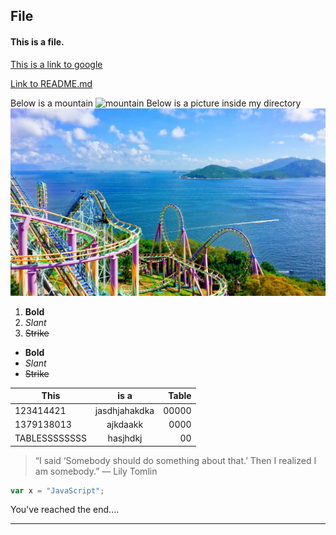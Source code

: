 ## File
#### This is a file.

[This is a link to google](https://www.google.com)

[Link to README.md](https://github.com/JessicaSellers/Challenge-Git-Github-and-Markdown/blob/master/README.md)

Below is a mountain
![mountain](https://encrypted-tbn0.gstatic.com/images?q=tbn:ANd9GcTzDqs9Iv78cgTsVEYq_e7LyjsEINeo6h6CXoeGj-1l07FC26M_Ew "Mountain")
Below is a picture inside my directory
![Hong Kong](https://github.com/JessicaSellers/Challenge-Git-Github-and-Markdown/blob/master/HongKong.JPG?raw=true "Hong Kong")

1. **Bold** 
2. _Slant_ 
3. ~~Strike~~

* **Bold** 
* _Slant_ 
* ~~Strike~~

| This          | is a          | Table |
| ------------- |:-------------:| -----:|
| 123414421     | jasdhjahakdka | 00000 |
| 1379138013    | ajkdaakk      |  0000 |
| TABLESSSSSSSS | hasjhdkj      |    00 |


> “I said ‘Somebody should do something about that.’ Then I realized I am somebody.” ― Lily Tomlin

```javascript
var x = "JavaScript";
```

You've reached the end....
***
